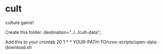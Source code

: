 # cult
culture game!

Create this folder:
destination="../../cult-data";

Add this to your crontab
 20 1 * * YOUR-PATH-TO/cron-scripts/open-data-download.sh



